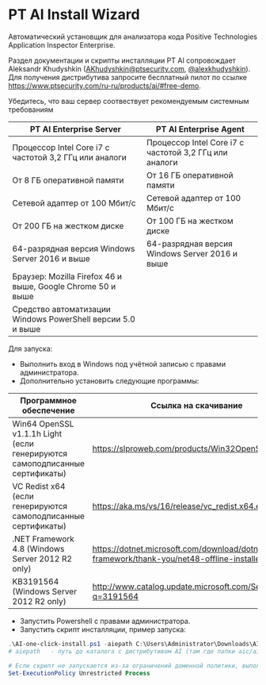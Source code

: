 # PT AI Install Wizard
Автоматический установщик для анализатора кода Positive Technologies Application Inspector Enterprise.

Раздел документации и скрипты инсталляции PT AI сопровождает Aleksandr Khudyshkin (AKhudyshkin@ptsecurity.com, [@alexkhudyshkin](https://github.com/alexkhudyshkin)). Для получения дистрибутива запросите бесплатный пилот по ссылке https://www.ptsecurity.com/ru-ru/products/ai/#free-demo.


Убедитесь, что ваш сервер соотвествует рекомендуемым системным требованиям

| PT AI Enterprise Server                                     |    PT AI Enterprise Agent                                                   |
|-------------------------------------------------------------|-----------------------------------------------------------------------------|
| Процессор Intel Core i7 с частотой 3,2 ГГц или аналоги      | Процессор Intel Core i7 с частотой 3,2 ГГц или аналоги                      |
| От 8 ГБ оперативной памяти                                  | От 16 ГБ оперативной памяти                                                 |
| Сетевой адаптер от 100 Мбит/с                               | Сетевой адаптер от 100 Мбит/с                                               |
| От 200 ГБ на жестком диске                                  | От 100 ГБ на жестком диске                                                  |
| 64-разрядная версия Windows Server 2016 и выше              | 64-разрядная версия Windows Server 2016 и выше                              |
| Браузер: Mozilla Firefox 46 и выше, Google Chrome 50 и выше |                                                                             |
| Средство автоматизации Windows PowerShell версии 5.0 и выше |                                                                             |

Для запуска:
- Выполнить вход в Windows под учётной записью с правами администратора.
- Дополнительно установить следующие программы:

| Программное обеспечение                          | Ссылка на скачивание                                                                     |
|--------------------------------------------------|------------------------------------------------------------------------------------------|
| Win64 OpenSSL v1.1.1h Light (если генерируются самоподписанные сертификаты)                      | https://slproweb.com/products/Win32OpenSSL.html                                          |
| VC Redist x64 (если генерируются самоподписанные сертификаты)                                   | https://aka.ms/vs/16/release/vc_redist.x64.exe                                           |
| .NET Framework 4.8 (Windows Server 2012 R2 only) | https://dotnet.microsoft.com/download/dotnet-framework/thank-you/net48-offline-installer |
| KB3191564 (Windows Server 2012 R2 only)          | http://www.catalog.update.microsoft.com/Search.aspx?q=3191564                            |

- Запустить Powershell с правами администратора.
- Запустить скрипт инсталляции, пример запуска:
```powershell
.\AI-one-click-install.ps1 -aiepath C:\Users\Administrator\Downloads\AIE
# aiepath 	- путь до каталога с дистрибутивом AI (там где папки aic/aiv/aie)
```
```powershell
# Если скрипт не запускается из-за ограничений доменной политики, выполните следующую команду
Set-ExecutionPolicy Unrestricted Process
```
